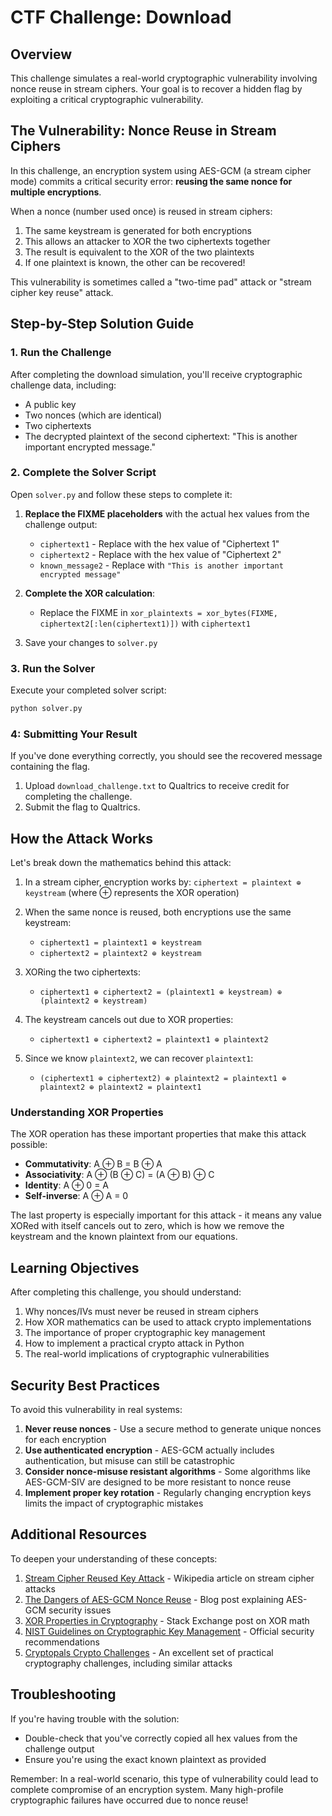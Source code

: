 # CTF Challenge: Download

## Overview

This challenge simulates a real-world cryptographic vulnerability involving nonce reuse in stream ciphers. Your goal is to recover a hidden flag by exploiting a critical cryptographic vulnerability.

## The Vulnerability: Nonce Reuse in Stream Ciphers

In this challenge, an encryption system using AES-GCM (a stream cipher mode) commits a critical security error: **reusing the same nonce for multiple encryptions**. 

When a nonce (number used once) is reused in stream ciphers:

1. The same keystream is generated for both encryptions
2. This allows an attacker to XOR the two ciphertexts together
3. The result is equivalent to the XOR of the two plaintexts
4. If one plaintext is known, the other can be recovered!

This vulnerability is sometimes called a "two-time pad" attack or "stream cipher key reuse" attack.

## Step-by-Step Solution Guide

### 1. Run the Challenge

After completing the download simulation, you'll receive cryptographic challenge data, including:
- A public key
- Two nonces (which are identical)
- Two ciphertexts
- The decrypted plaintext of the second ciphertext: "This is another important encrypted message."

### 2. Complete the Solver Script

Open `solver.py` and follow these steps to complete it:

1. **Replace the FIXME placeholders** with the actual hex values from the challenge output:
   - `ciphertext1` - Replace with the hex value of "Ciphertext 1"
   - `ciphertext2` - Replace with the hex value of "Ciphertext 2"
   - `known_message2` - Replace with `"This is another important encrypted message"`

2. **Complete the XOR calculation**:
   - Replace the FIXME in `xor_plaintexts = xor_bytes(FIXME, ciphertext2[:len(ciphertext1)])` with `ciphertext1`

3. Save your changes to `solver.py`

### 3. Run the Solver

Execute your completed solver script:

```bash
python solver.py
```

### 4: Submitting Your Result

If you've done everything correctly, you should see the recovered message containing the flag.

1. Upload `download_challenge.txt` to Qualtrics to receive credit for completing the challenge.
2. Submit the flag to Qualtrics.

## How the Attack Works

Let's break down the mathematics behind this attack:

1. In a stream cipher, encryption works by: `ciphertext = plaintext ⊕ keystream`
   (where ⊕ represents the XOR operation)

2. When the same nonce is reused, both encryptions use the same keystream:
   - `ciphertext1 = plaintext1 ⊕ keystream`
   - `ciphertext2 = plaintext2 ⊕ keystream`

3. XORing the two ciphertexts:
   - `ciphertext1 ⊕ ciphertext2 = (plaintext1 ⊕ keystream) ⊕ (plaintext2 ⊕ keystream)`

4. The keystream cancels out due to XOR properties:
   - `ciphertext1 ⊕ ciphertext2 = plaintext1 ⊕ plaintext2`

5. Since we know `plaintext2`, we can recover `plaintext1`:
   - `(ciphertext1 ⊕ ciphertext2) ⊕ plaintext2 = plaintext1 ⊕ plaintext2 ⊕ plaintext2 = plaintext1`

### Understanding XOR Properties

The XOR operation has these important properties that make this attack possible:

- **Commutativity**: A ⊕ B = B ⊕ A
- **Associativity**: A ⊕ (B ⊕ C) = (A ⊕ B) ⊕ C
- **Identity**: A ⊕ 0 = A
- **Self-inverse**: A ⊕ A = 0

The last property is especially important for this attack - it means any value XORed with itself cancels out to zero, which is how we remove the keystream and the known plaintext from our equations.

## Learning Objectives

After completing this challenge, you should understand:

1. Why nonces/IVs must never be reused in stream ciphers
2. How XOR mathematics can be used to attack crypto implementations
3. The importance of proper cryptographic key management
4. How to implement a practical crypto attack in Python
5. The real-world implications of cryptographic vulnerabilities

## Security Best Practices

To avoid this vulnerability in real systems:

1. **Never reuse nonces** - Use a secure method to generate unique nonces for each encryption
2. **Use authenticated encryption** - AES-GCM actually includes authentication, but misuse can still be catastrophic
3. **Consider nonce-misuse resistant algorithms** - Some algorithms like AES-GCM-SIV are designed to be more resistant to nonce reuse
4. **Implement proper key rotation** - Regularly changing encryption keys limits the impact of cryptographic mistakes

## Additional Resources

To deepen your understanding of these concepts:

1. [Stream Cipher Reused Key Attack](https://en.wikipedia.org/wiki/Stream_cipher_attacks#Reused_key_attack) - Wikipedia article on stream cipher attacks
2. [The Dangers of AES-GCM Nonce Reuse](https://soatok.blog/2020/05/13/why-aes-gcm-sucks/) - Blog post explaining AES-GCM security issues
3. [XOR Properties in Cryptography](https://crypto.stackexchange.com/questions/59/taking-advantage-of-one-time-pad-key-reuse) - Stack Exchange post on XOR math
4. [NIST Guidelines on Cryptographic Key Management](https://nvlpubs.nist.gov/nistpubs/SpecialPublications/NIST.SP.800-57pt1r5.pdf) - Official security recommendations
5. [Cryptopals Crypto Challenges](https://cryptopals.com/) - An excellent set of practical cryptography challenges, including similar attacks

## Troubleshooting

If you're having trouble with the solution:
- Double-check that you've correctly copied all hex values from the challenge output
- Ensure you're using the exact known plaintext as provided

Remember: In a real-world scenario, this type of vulnerability could lead to complete compromise of an encryption system. Many high-profile cryptographic failures have occurred due to nonce reuse!